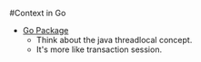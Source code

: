 #Context in Go

- [Go Package](https://golang.org/pkg/context/)
	- Think about the java threadlocal concept.
	- It's more like transaction session.